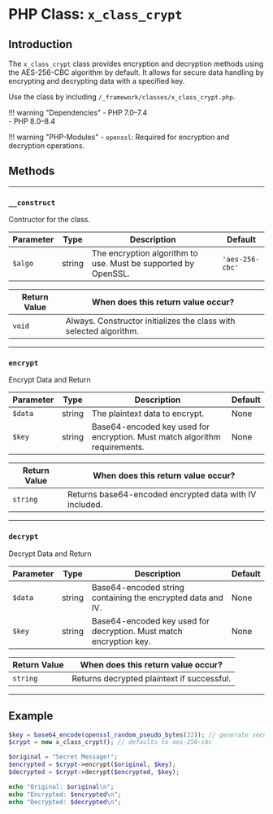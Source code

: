 # PHP Class: `x_class_crypt`

## Introduction

The `x_class_crypt` class provides encryption and decryption methods using the AES-256-CBC algorithm by default. It allows for secure data handling by encrypting and decrypting data with a specified key.

Use the class by including `/_framework/classes/x_class_crypt.php`.

!!! warning "Dependencies"
	- PHP 7.0–7.4  
	- PHP 8.0–8.4  

!!! warning "PHP-Modules"
	- `openssl`: Required for encryption and decryption operations.

## Methods

---

### `__construct`

Contructor for the class.

| Parameter | Type   | Description                           | Default       |
|-----------|--------|---------------------------------------|---------------|
| `$algo`   | string | The encryption algorithm to use. Must be supported by OpenSSL. | `'aes-256-cbc'` |

| Return Value | When does this return value occur? |
|--------------|------------------------------------|
| `void`       | Always. Constructor initializes the class with selected algorithm. |

---

### `encrypt`

Encrypt Data and Return

| Parameter | Type   | Description                                                  | Default |
|-----------|--------|--------------------------------------------------------------|---------|
| `$data`   | string | The plaintext data to encrypt.                                | None    |
| `$key`    | string | Base64-encoded key used for encryption. Must match algorithm requirements. | None    |

| Return Value | When does this return value occur?                |
|--------------|---------------------------------------------------|
| `string`     | Returns base64-encoded encrypted data with IV included. |

---

### `decrypt`

Decrypt Data and Return

| Parameter | Type   | Description                                                   | Default |
|-----------|--------|---------------------------------------------------------------|---------|
| `$data`   | string | Base64-encoded string containing the encrypted data and IV.    | None    |
| `$key`    | string | Base64-encoded key used for decryption. Must match encryption key. | None    |

| Return Value | When does this return value occur?           |
|--------------|----------------------------------------------|
| `string`     | Returns decrypted plaintext if successful.   |

---

## Example

```php
$key = base64_encode(openssl_random_pseudo_bytes(32)); // generate secure key
$crypt = new x_class_crypt(); // defaults to aes-256-cbc

$original = "Secret Message!";
$encrypted = $crypt->encrypt($original, $key);
$decrypted = $crypt->decrypt($encrypted, $key);

echo "Original: $original\n";
echo "Encrypted: $encrypted\n";
echo "Decrypted: $decrypted\n";
```
